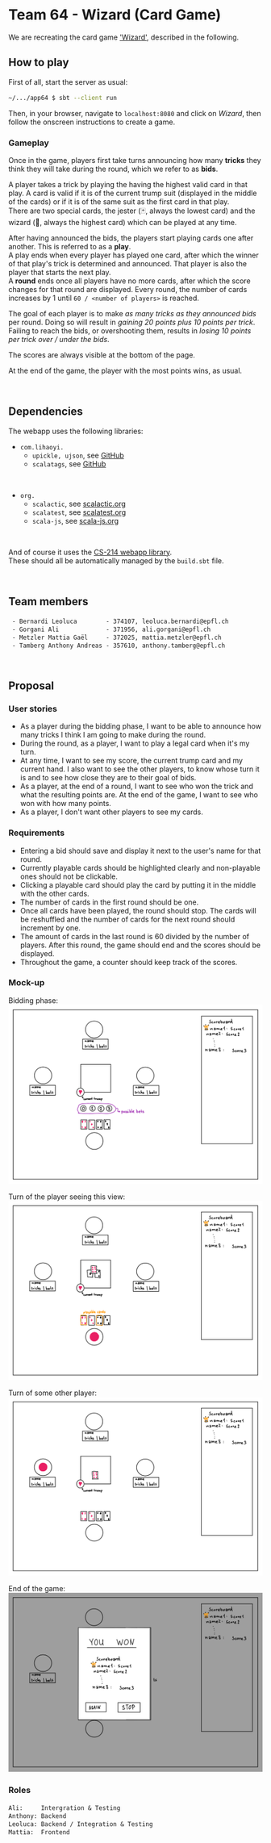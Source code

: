 # Team 64 - Wizard (Card Game)
We are recreating the card game ['Wizard'](https://en.wikipedia.org/wiki/Wizard_(card_game)), described in the following.

## How to play
First of all, start the server as usual:
```bash
~/.../app64 $ sbt --client run
```
Then, in your browser, navigate to `localhost:8080` and click on *Wizard*, then follow the onscreen instructions to create a game.

### Gameplay
Once in the game, players first take turns announcing how many **tricks** they think they will take during the round, which we refer to as **bids**.  

A player takes a trick by playing the having the highest valid card in that play. A card is valid if it is of the current trump suit (displayed in the middle of the cards) or if it is of the same suit as the first card in that play.  
There are two special cards, the jester (🃏, always the lowest card) and the wizard (🧙, always the highest card) which can be played at any time.  

After having announced the bids, the players start playing cards one after another. This is referred to as a **play**.  
A play ends when every player has played one card, after which the winner of that play's trick is determined and announced. That player is also the player that starts the next play.  
A **round** ends once all players have no more cards, after which the score changes for that round are displayed. Every round, the number of cards increases by 1 until `60 / <number of players>` is reached.

The goal of each player is to make *as many tricks as they announced bids* per round. Doing so will result in *gaining 20 points plus 10 points per trick*. Failing to reach the bids, or overshooting them, results in *losing 10 points per trick over / under the bids*.

The scores are always visible at the bottom of the page.

At the end of the game, the player with the most points wins, as usual.

<br>

## Dependencies
The webapp uses the following libraries:
- `com.lihaoyi.`
  - `upickle, ujson`, see [GitHub](https://github.com/com-lihaoyi/upickle)
  - `scalatags`, see [GitHub](https://github.com/com-lihaoyi/scalatags)

<br>

- `org.`
  - `scalactic`, see [scalactic.org](https://www.scalactic.org/)
  - `scalatest`, see [scalatest.org](https://www.scalatest.org/)
  - `scala-js`, see [scala-js.org](https://www.scala-js.org/)

<br>

And of course it uses the [CS-214 webapp library](https://gitlab.epfl.ch/cs214/ul2024/webapp-lib.git#v0.15.0).  
These should all be automatically managed by the `build.sbt` file.

<br>

## Team members
```
 - Bernardi Leoluca        - 374107, leoluca.bernardi@epfl.ch
 - Gorgani Ali             - 371956, ali.gorgani@epfl.ch
 - Metzler Mattia Gaël     - 372025, mattia.metzler@epfl.ch
 - Tamberg Anthony Andreas - 357610, anthony.tamberg@epfl.ch
```

<br>

## Proposal

### User stories
- As a player during the bidding phase, I want to be able to announce how many tricks I think I am going to make during the round.
- During the round, as a player, I want to play a legal card when it's my turn.
- At any time, I want to see my score, the current trump card and my current hand. I also want to see the other players, to know whose turn it is and to see how close they are to their goal of bids.
- As a player, at the end of a round, I want to see who won the trick and what the resulting points are. At the end of the game, I want to see who won with how many points.
- As a player, I don't want other players to see my cards.

### Requirements
- Entering a bid should save and display it next to the user's name for that round.
- Currently playable cards should be highlighted clearly and non-playable ones should not be clickable.
- Clicking a playable card should play the card by putting it in the middle with the other cards.
- The number of cards in the first round should be one.
- Once all cards have been played, the round should stop. The cards will be reshuffled and the number of cards for the next round should increment by one.
- The amount of cards in the last round is 60 divided by the number of players. After this round, the game should end and the scores should be displayed.
- Throughout the game, a counter should keep track of the scores.

### Mock-up
Bidding phase:
![bidding](./images/betting.png)

Turn of the player seeing this view:
![your turn](./images/your_turn.png)

Turn of some other player:
![other turn](./images/other_turn.png)

End of the game:
![end of game](./images/end_of_game.png)

### Roles
```
Ali:     Intergration & Testing
Anthony: Backend
Leoluca: Backend / Integration & Testing
Mattia:  Frontend
```
